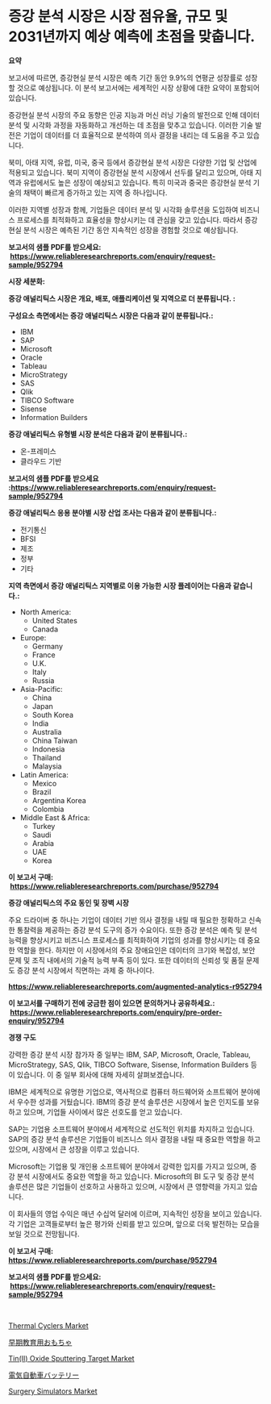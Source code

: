 <p><h1>증강 분석 시장은 시장 점유율, 규모 및 2031년까지 예상 예측에 초점을 맞춥니다.</h1></p><p><strong>요약</strong></p>
<p><p>보고서에 따르면, 증강현실 분석 시장은 예측 기간 동안 9.9%의 연평균 성장률로 성장할 것으로 예상됩니다. 이 분석 보고서에는 세계적인 시장 상황에 대한 요약이 포함되어 있습니다.</p><p>증강현실 분석 시장의 주요 동향은 인공 지능과 머신 러닝 기술의 발전으로 인해 데이터 분석 및 시각화 과정을 자동화하고 개선하는 데 초점을 맞추고 있습니다. 이러한 기술 발전은 기업이 데이터를 더 효율적으로 분석하여 의사 결정을 내리는 데 도움을 주고 있습니다.</p><p>북미, 아태 지역, 유럽, 미국, 중국 등에서 증강현실 분석 시장은 다양한 기업 및 산업에 적용되고 있습니다. 북미 지역이 증강현실 분석 시장에서 선두를 달리고 있으며, 아태 지역과 유럽에서도 높은 성장이 예상되고 있습니다. 특히 미국과 중국은 증강현실 분석 기술의 채택이 빠르게 증가하고 있는 지역 중 하나입니다.</p><p>이러한 지역별 성장과 함께, 기업들은 데이터 분석 및 시각화 솔루션을 도입하여 비즈니스 프로세스를 최적화하고 효율성을 향상시키는 데 관심을 갖고 있습니다. 따라서 증강현실 분석 시장은 예측된 기간 동안 지속적인 성장을 경험할 것으로 예상됩니다.</p></p>
<p><strong>보고서의 샘플 PDF를 받으세요: &nbsp;<a href="https://www.reliableresearchreports.com/enquiry/request-sample/952794">https://www.reliableresearchreports.com/enquiry/request-sample/952794</a></strong></p>
<p><strong>시장 세분화:</strong></p>
<p><strong> 증강 애널리틱스 시장은 개요, 배포, 애플리케이션 및 지역으로 더 분류됩니다. :</strong></p>
<p><strong>구성요소 측면에서는 증강 애널리틱스 시장은 다음과 같이 분류됩니다.:</strong></p>
<p><ul><li>IBM</li><li>SAP</li><li>Microsoft</li><li>Oracle</li><li>Tableau</li><li>MicroStrategy</li><li>SAS</li><li>Qlik</li><li>TIBCO Software</li><li>Sisense</li><li>Information Builders</li></ul></p>
<p><strong> 증강 애널리틱스 유형별 시장 분석은 다음과 같이 분류됩니다.:</strong></p>
<p><ul><li>온-프레미스</li><li>클라우드 기반</li></ul></p>
<p><strong>보고서의 샘플 PDF를 받으세요 :<a href="https://www.reliableresearchreports.com/enquiry/request-sample/952794">https://www.reliableresearchreports.com/enquiry/request-sample/952794</a></strong></p>
<p><strong> 증강 애널리틱스 응용 분야별 시장 산업 조사는 다음과 같이 분류됩니다.:</strong></p>
<p><ul><li>전기통신</li><li>BFSI</li><li>제조</li><li>정부</li><li>기타</li></ul></p>
<p><strong>지역 측면에서 증강 애널리틱스 지역별로 이용 가능한 시장 플레이어는 다음과 같습니다.:</strong></p>
<p><ul>
    <li>
        North America:
        <ul>
            <li>United States</li>
            <li>Canada</li>
        </ul>
    </li>
    <li>
        Europe:
        <ul>
            <li>Germany</li>
            <li>France</li>
            <li>U.K.</li>
            <li>Italy</li>
            <li>Russia</li>
        </ul>
    </li>
    <li>
        Asia-Pacific:
        <ul>
            <li>China</li>
            <li>Japan</li>
            <li>South Korea</li>
            <li>India</li>
            <li>Australia</li>
            <li>China Taiwan</li>
            <li>Indonesia</li>
            <li>Thailand</li>
            <li>Malaysia</li>
        </ul>
    </li>
    <li>
        Latin America:
        <ul>
            <li>Mexico</li>
            <li>Brazil</li>
            <li>Argentina Korea</li>
            <li>Colombia</li>
        </ul>
    </li>
    <li>
        Middle East & Africa:
        <ul>
            <li>Turkey</li>
            <li>Saudi</li>
            <li>Arabia</li>
            <li>UAE</li>
            <li>Korea</li>
        </ul>
    </li>
    </ul></p>
<p><strong>이 보고서 구매: &nbsp;<a href="https://www.reliableresearchreports.com/purchase/952794">https://www.reliableresearchreports.com/purchase/952794</a></strong></p>
<p><strong>증강 애널리틱스의 주요 동인 및 장벽 시장</strong></p>
<p><p>주요 드라이버 중 하나는 기업이 데이터 기반 의사 결정을 내릴 때 필요한 정확하고 신속한 통찰력을 제공하는 증강 분석 도구의 증가 수요이다. 또한 증강 분석은 예측 및 분석 능력을 향상시키고 비즈니스 프로세스를 최적화하여 기업의 성과를 향상시키는 데 중요한 역할을 한다. 하지만 이 시장에서의 주요 장애요인은 데이터의 크기와 복잡성, 보안 문제 및 조직 내에서의 기술적 능력 부족 등이 있다. 또한 데이터의 신뢰성 및 품질 문제도 증강 분석 시장에서 직면하는 과제 중 하나이다.</p></p>
<p><strong><a href="https://www.reliableresearchreports.com/augmented-analytics-r952794">https://www.reliableresearchreports.com/augmented-analytics-r952794</a></strong></p>
<p><strong>이 보고서를 구매하기 전에 궁금한 점이 있으면 문의하거나 공유하세요.: &nbsp;<a href="https://www.reliableresearchreports.com/enquiry/pre-order-enquiry/952794">https://www.reliableresearchreports.com/enquiry/pre-order-enquiry/952794</a></strong></p>
<p><strong>경쟁 구도</strong></p>
<p><p>강력한 증강 분석 시장 참가자 중 일부는 IBM, SAP, Microsoft, Oracle, Tableau, MicroStrategy, SAS, Qlik, TIBCO Software, Sisense, Information Builders 등이 있습니다. 이 중 일부 회사에 대해 자세히 살펴보겠습니다.</p><p>IBM은 세계적으로 유명한 기업으로, 역사적으로 컴퓨터 하드웨어와 소프트웨어 분야에서 우수한 성과를 거뒀습니다. IBM의 증강 분석 솔루션은 시장에서 높은 인지도를 보유하고 있으며, 기업들 사이에서 많은 선호도를 얻고 있습니다.</p><p>SAP는 기업용 소프트웨어 분야에서 세계적으로 선도적인 위치를 차지하고 있습니다. SAP의 증강 분석 솔루션은 기업들이 비즈니스 의사 결정을 내릴 때 중요한 역할을 하고 있으며, 시장에서 큰 성장을 이루고 있습니다.</p><p>Microsoft는 기업용 및 개인용 소프트웨어 분야에서 강력한 입지를 가지고 있으며, 증강 분석 시장에서도 중요한 역할을 하고 있습니다. Microsoft의 BI 도구 및 증강 분석 솔루션은 많은 기업들이 선호하고 사용하고 있으며, 시장에서 큰 영향력을 가지고 있습니다.</p><p>이 회사들의 영업 수익은 매년 수십억 달러에 이르며, 지속적인 성장을 보이고 있습니다. 각 기업은 고객들로부터 높은 평가와 신뢰를 받고 있으며, 앞으로 더욱 발전하는 모습을 보일 것으로 전망됩니다.</p></p>
<p><strong>이 보고서 구매: &nbsp; <a href="https://www.reliableresearchreports.com/purchase/952794">https://www.reliableresearchreports.com/purchase/952794</a></strong></p>
<p><strong>보고서의 샘플 PDF를 받으세요: &nbsp;<a href="https://www.reliableresearchreports.com/enquiry/request-sample/952794">https://www.reliableresearchreports.com/enquiry/request-sample/952794</a></strong><strong></strong></p>
<p>&nbsp;</p>
<p><p><a href="https://github.com/nathandecarvalho/Market-Research-Report-List-3/blob/main/thermal-cyclers-market.md">Thermal Cyclers Market</a></p><p><a href="https://github.com/DemarcusKuhlman/Market-Research-Report-List-1/blob/main/797797548310.md">早期教育用おもちゃ</a></p><p><a href="https://issuu.com/reportprime-2/docs/tinii-oxide-sputtering-target-market-size-2030.ppt">Tin(II) Oxide Sputtering Target Market</a></p><p><a href="https://github.com/sghwr779811674/Market-Research-Report-List-1/blob/main/118749048311.md">電気自動車バッテリー</a></p><p><a href="https://github.com/julyju69/Market-Research-Report-List-3/blob/main/surgery-simulators-market.md">Surgery Simulators Market</a></p></p>